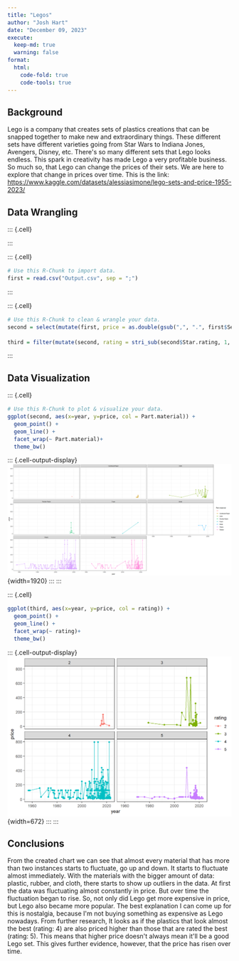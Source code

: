 ```yaml
---
title: "Legos"
author: "Josh Hart"
date: "December 09, 2023"
execute:
  keep-md: true
  warning: false
format:
  html:
    code-fold: true
    code-tools: true
---
```




## Background

Lego is a company that creates sets of plastics creations that can be snapped together to make new and extraordinary things. These different sets have different varieties going from Star Wars to Indiana Jones, Avengers, Disney, etc. There's so many different sets that Lego looks endless. This spark in creativity has made Lego a very profitable business. So much so, that Lego can change the prices of their sets. We are here to explore that change in prices over time.
This is the link:
https://www.kaggle.com/datasets/alessiasimone/lego-sets-and-price-1955-2023/

## Data Wrangling


::: {.cell}

:::

::: {.cell}

```{.r .cell-code}
# Use this R-Chunk to import data.
first = read.csv("Output.csv", sep = ";")
```
:::

::: {.cell}

```{.r .cell-code}
# Use this R-Chunk to clean & wrangle your data.
second = select(mutate(first, price = as.double(gsub(",", ".", first$Set.Price))), year, price, Part.material, Star.rating)

third = filter(mutate(second, rating = stri_sub(second$Star.rating, 1, 1)), Part.material == "Plastic")
```
:::


## Data Visualization



::: {.cell}

```{.r .cell-code}
# Use this R-Chunk to plot & visualize your data.
ggplot(second, aes(x=year, y=price, col = Part.material)) +
  geom_point() +
  geom_line() +
  facet_wrap(~ Part.material)+
  theme_bw()
```

::: {.cell-output-display}
![](Final-Legos_files/figure-html/plot_data-1.png){width=1920}
:::
:::

::: {.cell}

```{.r .cell-code}
ggplot(third, aes(x=year, y=price, col = rating)) +
  geom_point() +
  geom_line() +
  facet_wrap(~ rating)+
  theme_bw()
```

::: {.cell-output-display}
![](Final-Legos_files/figure-html/unnamed-chunk-5-1.png){width=672}
:::
:::


## Conclusions

From the created chart we can see that almost every material that has more than two instances starts to fluctuate, go up and down. It starts to fluctuate almost immediately. With the materials with the bigger amount of data: plastic, rubber, and cloth, there starts to show up outliers in the data. At first the data was fluctuating almost constantly in price. But over time the fluctuation began to rise. So, not only did Lego get more expensive in price, but Lego also became more popular. The best explanation I can come up for this is nostalgia, because I'm not buying something as expensive as Lego nowadays.
From further research, It looks as if the plastics that look almost the best (rating: 4) are also priced higher than those that are rated the best (rating: 5). This means that higher price doesn't always mean it'll be a good Lego set. This gives further evidence, however, that the price has risen over time.